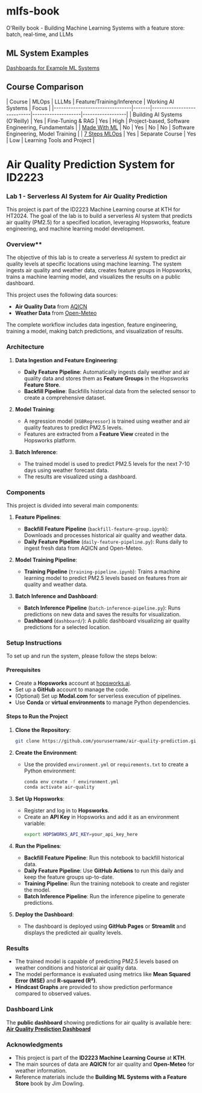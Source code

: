# mlfs-book
O'Reilly book - Building Machine Learning Systems with a feature store: batch, real-time, and LLMs


## ML System Examples


[Dashboards for Example ML Systems](https://featurestorebook.github.io/mlfs-book/)

## Course Comparison

| Course                         | MLOps | LLLMs             | Feature/Training/Inference | Working AI Systems | Focus |
|--------------------------------|-------|----------------------------|--------------------|------------------|
| Building AI Systems (O'Reilly) | Yes   | Fine-Tuning & RAG | Yes                        | High               | Project-based, Software Engineering, Fundamentals    |
| [Made With ML](https://madewithml.com/)                   | No          | Yes   | No                         | No                 | Software Engineering, Model Training   |
| [7 Steps MLOps](https://www.pauliusztin.me/courses/the-full-stack-7-steps-mlops-framework)            | Yes   | Separate Course    | Yes                        | Low                | Learning Tools and Project    |


# **Air Quality Prediction System for ID2223**

### **Lab 1 - Serverless AI System for Air Quality Prediction**

This project is part of the ID2223 Machine Learning course at KTH for HT2024. The goal of the lab is to build a serverless AI system that predicts air quality (PM2.5) for a specified location, leveraging Hopsworks, feature engineering, and machine learning model development.

### Overview**

The objective of this lab is to create a serverless AI system to predict air quality levels at specific locations using machine learning. The system ingests air quality and weather data, creates feature groups in Hopsworks, trains a machine learning model, and visualizes the results on a public dashboard.

This project uses the following data sources:
- **Air Quality Data** from [AQICN](https://aqicn.org)
- **Weather Data** from [Open-Meteo](https://open-meteo.com)

The complete workflow includes data ingestion, feature engineering, training a model, making batch predictions, and visualization of results.

### **Architecture**

1. **Data Ingestion and Feature Engineering**:
   - **Daily Feature Pipeline**: Automatically ingests daily weather and air quality data and stores them as **Feature Groups** in the Hopsworks **Feature Store**.
   - **Backfill Pipeline**: Backfills historical data from the selected sensor to create a comprehensive dataset.

2. **Model Training**:
   - A regression model (`XGBRegressor`) is trained using weather and air quality features to predict PM2.5 levels.
   - Features are extracted from a **Feature View** created in the Hopsworks platform.

3. **Batch Inference**:
   - The trained model is used to predict PM2.5 levels for the next 7-10 days using weather forecast data.
   - The results are visualized using a dashboard.

### **Components**

This project is divided into several main components:

1. **Feature Pipelines**:
   - **Backfill Feature Pipeline** (`backfill-feature-group.ipynb`): Downloads and processes historical air quality and weather data.
   - **Daily Feature Pipeline** (`daily-feature-pipeline.py`): Runs daily to ingest fresh data from AQICN and Open-Meteo.

2. **Model Training Pipeline**:
   - **Training Pipeline** (`training-pipeline.ipynb`): Trains a machine learning model to predict PM2.5 levels based on features from air quality and weather data.

3. **Batch Inference and Dashboard**:
   - **Batch Inference Pipeline** (`batch-inference-pipeline.py`): Runs predictions on new data and saves the results for visualization.
   - **Dashboard** (`dashboard/`): A public dashboard visualizing air quality predictions for a selected location.

### **Setup Instructions**

To set up and run the system, please follow the steps below:

#### **Prerequisites**
- Create a **Hopsworks** account at [hopsworks.ai](https://app.hopsworks.ai).
- Set up a **GitHub** account to manage the code.
- (Optional) Set up **Modal.com** for serverless execution of pipelines.
- Use **Conda** or **virtual environments** to manage Python dependencies.

#### **Steps to Run the Project**

1. **Clone the Repository**:
   ```bash
   git clone https://github.com/yourusername/air-quality-prediction.git
   ```
2. **Create the Environment**:
   - Use the provided `environment.yml` or `requirements.txt` to create a Python environment:
     ```bash
     conda env create -f environment.yml
     conda activate air-quality
     ```
3. **Set Up Hopsworks**:
   - Register and log in to **Hopsworks**.
   - Create an **API Key** in Hopsworks and add it as an environment variable:
     ```bash
     export HOPSWORKS_API_KEY=your_api_key_here
     ```

4. **Run the Pipelines**:
   - **Backfill Feature Pipeline**: Run this notebook to backfill historical data.
   - **Daily Feature Pipeline**: Use **GitHub Actions** to run this daily and keep the feature groups up-to-date.
   - **Training Pipeline**: Run the training notebook to create and register the model.
   - **Batch Inference Pipeline**: Run the inference pipeline to generate predictions.

5. **Deploy the Dashboard**:
   - The dashboard is deployed using **GitHub Pages** or **Streamlit** and displays the predicted air quality levels.

### **Results**

- The trained model is capable of predicting PM2.5 levels based on weather conditions and historical air quality data.
- The model performance is evaluated using metrics like **Mean Squared Error (MSE)** and **R-squared (R²)**.
- **Hindcast Graphs** are provided to show prediction performance compared to observed values.

### **Dashboard Link**

The **public dashboard** showing predictions for air quality is available here:
[**Air Quality Prediction Dashboard**](https://yourusername.github.io/air-quality-prediction)

### **Acknowledgments**

- This project is part of the **ID2223 Machine Learning Course** at **KTH**.
- The main sources of data are **AQICN** for air quality and **Open-Meteo** for weather information.
- Reference materials include the **Building ML Systems with a Feature Store** book by Jim Dowling.